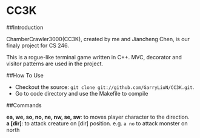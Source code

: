 # CC3K

##Introduction

ChamberCrawler3000(CC3K), created by me and Jiancheng Chen, is our finaly project for CS 246.

This is a rogue-like terminal game written in C++. MVC, decorator and visitor patterns are used in the project.

##How To Use

* Checkout the source: `git clone git://github.com/GarryLiuN/CC3K.git`.
* Go to code directory and use the Makefile to compile

##Commands

<b>ea, we, so, no, ne, nw, se, sw</b>: to moves player character to the direction.<br>
<b>a [dir]</b>: to attack creature on [dir] position. e.g. `a no` to attack monster on north<br>
